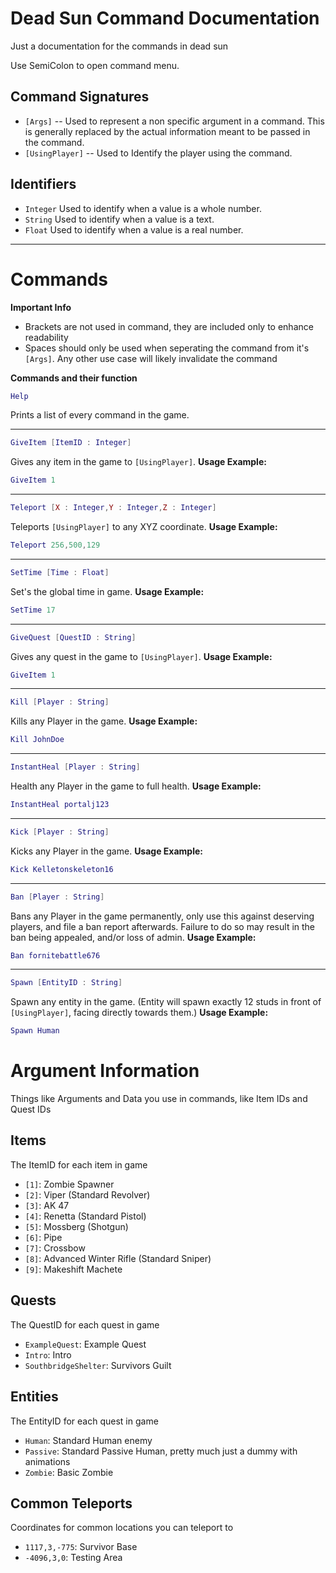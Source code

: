 # Dead Sun Command Documentation
Just a documentation for the commands in dead sun

Use SemiColon to open command menu.

## Command Signatures
- `[Args]` -- Used to represent a non specific argument in a command. This is generally replaced by the actual information meant to be passed in the command.
- `[UsingPlayer]` -- Used to Identify the player using the command. 

## Identifiers
- `Integer` Used to identify when a value is a whole number.
- `String` Used to identify when a value is a text.
- `Float` Used to identify when a value is a real number.

---

# Commands

**Important Info**
- Brackets are not used in command, they are included only to enhance readability
- Spaces should only be used when seperating the command from it's `[Args]`. Any other use case will likely invalidate the command

**Commands and their function**


```lua
Help
```
Prints a list of every command in the game.

---

```lua
GiveItem [ItemID : Integer]
```
Gives any item in the game to `[UsingPlayer]`.
**Usage Example:**
```lua
GiveItem 1
```
---

```lua
Teleport [X : Integer,Y : Integer,Z : Integer]
```
Teleports `[UsingPlayer]` to any XYZ coordinate.
**Usage Example:**
```lua
Teleport 256,500,129
```

---

```lua
SetTime [Time : Float]
```
Set's the global time in game.
**Usage Example:**
```lua
SetTime 17
```
---

```lua
GiveQuest [QuestID : String]
```
Gives any quest in the game to `[UsingPlayer]`.
**Usage Example:**
```lua
GiveItem 1
```
---

```lua
Kill [Player : String]
```
Kills any Player in the game.
**Usage Example:**
```lua
Kill JohnDoe
```

---

```lua
InstantHeal [Player : String]
```
Health any Player in the game to full health.
**Usage Example:**
```lua
InstantHeal portalj123
```

---

```lua
Kick [Player : String]
```
Kicks any Player in the game.
**Usage Example:**
```lua
Kick Kelletonskeleton16
```

---

```lua
Ban [Player : String]
```
Bans any Player in the game permanently, only use this against deserving players, and file a ban report afterwards. Failure to do so may result in the ban being appealed, and/or loss of admin.
**Usage Example:**
```lua
Ban fornitebattle676
```

---

```lua
Spawn [EntityID : String]
```
Spawn any entity in the game. (Entity will spawn exactly 12 studs in front of `[UsingPlayer]`, facing directly towards them.)
**Usage Example:**
```lua
Spawn Human
```


# Argument Information
Things like Arguments and Data you use in commands, like Item IDs and Quest IDs

## Items
The ItemID for each item in game

- `[1]`: Zombie Spawner
- `[2]`: Viper (Standard Revolver)
- `[3]`: AK 47
- `[4]`: Renetta (Standard Pistol)
- `[5]`: Mossberg (Shotgun)
- `[6]`: Pipe
- `[7]`: Crossbow
- `[8]`: Advanced Winter Rifle (Standard Sniper)
- `[9]`: Makeshift Machete

## Quests
The QuestID for each quest in game

- `ExampleQuest`: Example Quest
- `Intro`: Intro
- `SouthbridgeShelter`: Survivors Guilt

## Entities
The EntityID for each quest in game

- `Human`: Standard Human enemy
- `Passive`: Standard Passive Human, pretty much just a dummy with animations
- `Zombie`: Basic Zombie

## Common Teleports
Coordinates for common locations you can teleport to

- `1117,3,-775`: Survivor Base
- `-4096,3,0`: Testing Area
